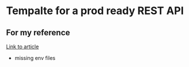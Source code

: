 # Tempalte for a prod ready REST API
## For my reference
[Link to article](https://medium.com/bb-tutorials-and-thoughts/how-to-write-production-ready-node-js-rest-api-javascript-version-db64d3941106)
<br>

* missing env files